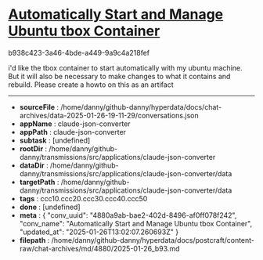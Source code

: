 # [Automatically Start and Manage Ubuntu tbox Container](https://claude.ai/chat/4880a9ab-bae2-402d-8496-af0ff078f242)

b938c423-3a46-4bde-a449-9a9c4a218fef

i'd like the tbox container to start automatically with my ubuntu machine. But it will also be necessary to make changes to what it contains and rebuild. Please create a howto on this as an artifact

---

* **sourceFile** : /home/danny/github-danny/hyperdata/docs/chat-archives/data-2025-01-26-19-11-29/conversations.json
* **appName** : claude-json-converter
* **appPath** : claude-json-converter
* **subtask** : [undefined]
* **rootDir** : /home/danny/github-danny/transmissions/src/applications/claude-json-converter
* **dataDir** : /home/danny/github-danny/transmissions/src/applications/claude-json-converter/data
* **targetPath** : /home/danny/github-danny/transmissions/src/applications/claude-json-converter/data
* **tags** : ccc10.ccc20.ccc30.ccc40.ccc50
* **done** : [undefined]
* **meta** : {
  "conv_uuid": "4880a9ab-bae2-402d-8496-af0ff078f242",
  "conv_name": "Automatically Start and Manage Ubuntu tbox Container",
  "updated_at": "2025-01-26T13:02:07.260693Z"
}
* **filepath** : /home/danny/github-danny/hyperdata/docs/postcraft/content-raw/chat-archives/md/4880/2025-01-26_b93.md